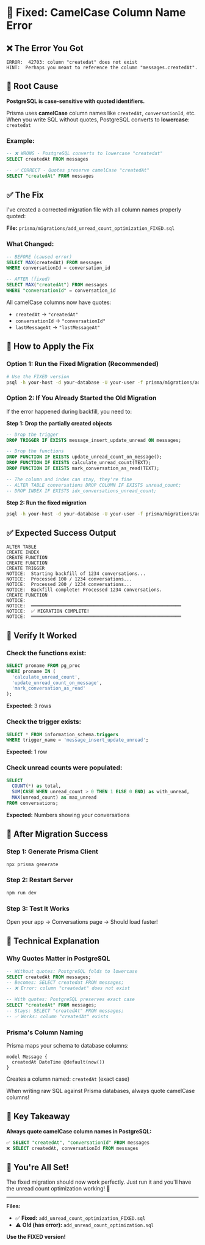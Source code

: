 # 🔧 Fixed: CamelCase Column Name Error

## ❌ The Error You Got

```
ERROR:  42703: column "createdat" does not exist
HINT:  Perhaps you meant to reference the column "messages.createdAt".
```

## 🎯 Root Cause

**PostgreSQL is case-sensitive with quoted identifiers.**

Prisma uses **camelCase** column names like `createdAt`, `conversationId`, etc.
When you write SQL without quotes, PostgreSQL converts to **lowercase**: `createdat`

### Example:
```sql
-- ❌ WRONG - PostgreSQL converts to lowercase "createdat"
SELECT createdAt FROM messages

-- ✅ CORRECT - Quotes preserve camelCase "createdAt"
SELECT "createdAt" FROM messages
```

## ✅ The Fix

I've created a corrected migration file with all column names properly quoted:

**File:** `prisma/migrations/add_unread_count_optimization_FIXED.sql`

### What Changed:

```sql
-- BEFORE (caused error)
SELECT MAX(createdAt) FROM messages
WHERE conversationId = conversation_id

-- AFTER (fixed)
SELECT MAX("createdAt") FROM messages
WHERE "conversationId" = conversation_id
```

All camelCase columns now have quotes:
- `createdAt` → `"createdAt"`
- `conversationId` → `"conversationId"`
- `lastMessageAt` → `"lastMessageAt"`

## 🚀 How to Apply the Fix

### Option 1: Run the Fixed Migration (Recommended)

```bash
# Use the FIXED version
psql -h your-host -d your-database -U your-user -f prisma/migrations/add_unread_count_optimization_FIXED.sql
```

### Option 2: If You Already Started the Old Migration

If the error happened during backfill, you need to:

**Step 1: Drop the partially created objects**
```sql
-- Drop the trigger
DROP TRIGGER IF EXISTS message_insert_update_unread ON messages;

-- Drop the functions
DROP FUNCTION IF EXISTS update_unread_count_on_message();
DROP FUNCTION IF EXISTS calculate_unread_count(TEXT);
DROP FUNCTION IF EXISTS mark_conversation_as_read(TEXT);

-- The column and index can stay, they're fine
-- ALTER TABLE conversations DROP COLUMN IF EXISTS unread_count;
-- DROP INDEX IF EXISTS idx_conversations_unread_count;
```

**Step 2: Run the fixed migration**
```bash
psql -h your-host -d your-database -U your-user -f prisma/migrations/add_unread_count_optimization_FIXED.sql
```

## ✅ Expected Success Output

```
ALTER TABLE
CREATE INDEX
CREATE FUNCTION
CREATE FUNCTION
CREATE TRIGGER
NOTICE:  Starting backfill of 1234 conversations...
NOTICE:  Processed 100 / 1234 conversations...
NOTICE:  Processed 200 / 1234 conversations...
NOTICE:  Backfill complete! Processed 1234 conversations.
CREATE FUNCTION
NOTICE:  
NOTICE:  ═══════════════════════════════════════════════════════
NOTICE:  ✅ MIGRATION COMPLETE!
NOTICE:  ═══════════════════════════════════════════════════════
```

## 🧪 Verify It Worked

### Check the functions exist:
```sql
SELECT proname FROM pg_proc 
WHERE proname IN (
  'calculate_unread_count',
  'update_unread_count_on_message',
  'mark_conversation_as_read'
);
```

**Expected:** 3 rows

### Check the trigger exists:
```sql
SELECT * FROM information_schema.triggers 
WHERE trigger_name = 'message_insert_update_unread';
```

**Expected:** 1 row

### Check unread counts were populated:
```sql
SELECT 
  COUNT(*) as total,
  SUM(CASE WHEN unread_count > 0 THEN 1 ELSE 0 END) as with_unread,
  MAX(unread_count) as max_unread
FROM conversations;
```

**Expected:** Numbers showing your conversations

## 🎯 After Migration Success

### Step 1: Generate Prisma Client
```bash
npx prisma generate
```

### Step 2: Restart Server
```bash
npm run dev
```

### Step 3: Test It Works
Open your app → Conversations page → Should load faster!

## 📝 Technical Explanation

### Why Quotes Matter in PostgreSQL

```sql
-- Without quotes: PostgreSQL folds to lowercase
SELECT createdAt FROM messages;
-- Becomes: SELECT createdat FROM messages;
-- ❌ Error: column "createdat" does not exist

-- With quotes: PostgreSQL preserves exact case
SELECT "createdAt" FROM messages;
-- Stays: SELECT "createdAt" FROM messages;
-- ✅ Works: column "createdAt" exists
```

### Prisma's Column Naming

Prisma maps your schema to database columns:

```prisma
model Message {
  createdAt DateTime @default(now())
}
```

Creates a column named: `createdAt` (exact case)

When writing raw SQL against Prisma databases, always quote camelCase columns!

## 🔑 Key Takeaway

**Always quote camelCase column names in PostgreSQL:**

```sql
✅ SELECT "createdAt", "conversationId" FROM messages
❌ SELECT createdAt, conversationId FROM messages
```

## 🎉 You're All Set!

The fixed migration should now work perfectly. Just run it and you'll have the unread count optimization working! 🚀

---

**Files:**
- ✅ **Fixed:** `add_unread_count_optimization_FIXED.sql`
- ⚠️ **Old (has error):** `add_unread_count_optimization.sql`

**Use the FIXED version!**
